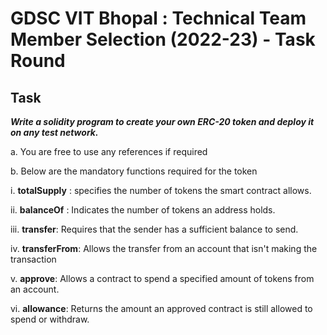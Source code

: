 
# GDSC VIT Bhopal : Technical Team Member Selection (2022-23) - Task Round

## Task

***Write a solidity program to create your own ERC-20 token and deploy it on any test network.***

a. You are free to use any references if required

b. Below are the mandatory functions required for the token

i. **totalSupply** : specifies the number of tokens the smart
contract allows.

ii. **balanceOf** : Indicates the number of tokens an
address holds.

iii. **transfer**: Requires that the sender has a sufficient
balance to send.

iv. **transferFrom**: Allows the transfer from an account
that isn't making the transaction

v. **approve**: Allows a contract to spend a specified
amount of tokens from an account.

vi. **allowance**: Returns the amount an approved contract
is still allowed to spend or withdraw.

